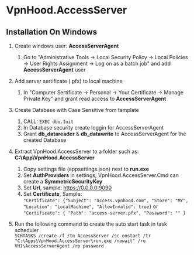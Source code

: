 # VpnHood.AccessServer

## Installation On Windows
1. Create windows user: **AccessServerAgent**
   1. Go to "Administrative Tools -> Local Security Policy -> Local Policies -> User Rights Assignment -> Log on as a batch job" and add **AccessServerAgent** user

1. Add server sertificate (.pfx) to local machine
   1. In "Computer Sertificate -> Personal -> Your Certificate -> Manage Private Key" and grant read access to **AccessServerAgent**

1. Create Database with Case Sensitive from template
   1. CALL: `EXEC dbo.Init`
   1. In Database security create loggin for AccessServerAgent
   1. Grant **db_datareader** & **db_datawrite** to AccessServerAgent for the created Database
   
1. Extract VpnHood.AccessServer to a folder such as: **C:\App\VpnHood.AccessServer**
   1. Copy settings file (appsettings.json) next to **run.exe**
   1. Set **AuthProviders** in settings; VpnHood.AccessServer.Cmd can create a **SymmetricSecurityKey**
   1. Set **Url**, sample: https://0.0.0.0:9090
   1. Set **Certificate**, Sample: <br>
   `"Certificate": {"Subject": "access.vpnhood.com", "Store": "MY", "Location": "LocalMachine", "AllowInvalid": true}` or
   `"Certificate": { "Path": "access-server.pfx", "Password": "" }`
   
1. Run the following command to create the auto start task in task scheduler <br>
   `SCHTASKS /create /f /tn AccessServer /sc onstart /tr "C:\Apps\VpnHood.AccessServer\run.exe /nowait" /ru VH1\AccessServerAgent /rp password`

